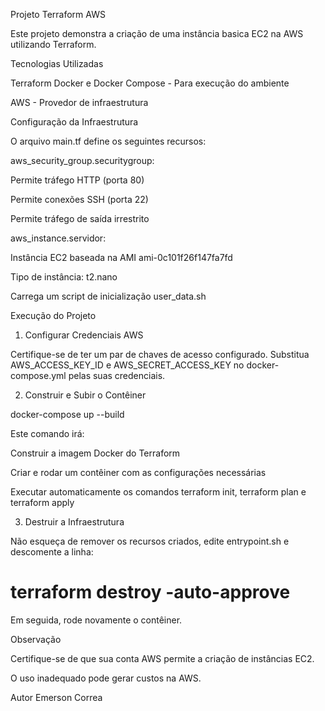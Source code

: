Projeto Terraform AWS

Este projeto demonstra a criação de uma instância basica EC2 na AWS utilizando Terraform.

Tecnologias Utilizadas

Terraform
Docker e Docker Compose - Para execução do ambiente

AWS - Provedor de infraestrutura


Configuração da Infraestrutura

O arquivo main.tf define os seguintes recursos:

aws_security_group.securitygroup:

Permite tráfego HTTP (porta 80)

Permite conexões SSH (porta 22)

Permite tráfego de saída irrestrito

aws_instance.servidor:

Instância EC2 baseada na AMI ami-0c101f26f147fa7fd

Tipo de instância: t2.nano

Carrega um script de inicialização user_data.sh

Execução do Projeto

1. Configurar Credenciais AWS

Certifique-se de ter um par de chaves de acesso configurado. Substitua AWS_ACCESS_KEY_ID e AWS_SECRET_ACCESS_KEY no docker-compose.yml pelas suas credenciais.

2. Construir e Subir o Contêiner

docker-compose up --build

Este comando irá:

Construir a imagem Docker do Terraform

Criar e rodar um contêiner com as configurações necessárias

Executar automaticamente os comandos terraform init, terraform plan e terraform apply

3. Destruir a Infraestrutura

Não esqueça de remover os recursos criados, edite entrypoint.sh e descomente a linha:

# terraform destroy -auto-approve

Em seguida, rode novamente o contêiner.

Observação

Certifique-se de que sua conta AWS permite a criação de instâncias EC2.

O uso inadequado pode gerar custos na AWS.

Autor
Emerson Correa
